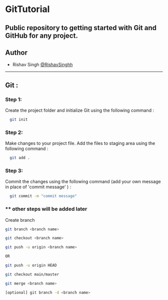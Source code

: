# GitTutorial

## Public repository to getting started with Git and GitHub for any project.

## Author

- Rishav Singh [@RishavSinghh](https://github.com/RishavSinghh)

---

## Git :

### Step 1:

Create the project folder and initialize Git using the following command :

```bash
  git init
```

### Step 2:

Make changes to your project file. Add the files to staging area using the following command :

```bash
  git add .
```

### Step 3:

Commit the changes using the following command (add your own message in place of 'commit message' ) :

```bash
  git commit -m "commit message"
```

### \*\* other steps will be added later

Create branch

```bash
git branch <branch name>

git checkout <branch name>

git push -u origin <branch name>

OR

git push -u origin HEAD

git checkout main/master

git merge <branch name>

[optional] git branch -d <branch name>
```
